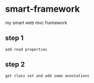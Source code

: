 # smart-framework
my smart web mvc framework

## step 1
    add read properties
## step 2
    get class set and add some annotations